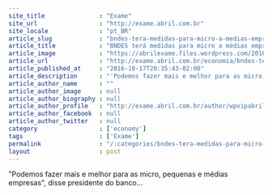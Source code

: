 ```yaml
---
site_title               : "Exame"
site_url                 : "http://exame.abril.com.br"
site_locale              : "pt_BR"
article_slug             : "bndes-tera-medidas-para-micro-a-medias-empresas-em-dezembro"
article_title            : "BNDES terá medidas para micro a médias empresas em dezembro"
article_image            : "https://abrilexame.files.wordpress.com/2016/10/size_960_16_9_maria-silvia.jpg?quality=70&strip=all&w=960"
article_url              : "http://exame.abril.com.br/economia/bndes-tera-medidas-para-micro-a-medias-empresas-em-dezembro/"
article_published_at     : "2016-10-17T20:35:43-02:00"
article_description      : "'Podemos fazer mais e melhor para as micro, pequenas e médias empresas', disse presidente do banco..."
article_author_name      : ""
article_author_image     : null
article_author_biography : null
article_author_profile   : "http://exame.abril.com.br/author/wpvipabril/"
article_author_facebook  : null
article_author_twitter   : null
category                 : ['economy']
tags                     : ['Exame']
permalink                : "/:categories/bndes-tera-medidas-para-micro-a-medias-empresas-em-dezembro/"
layout                   : post
---
```


"Podemos fazer mais e melhor para as micro, pequenas e médias empresas", disse presidente do banco...
